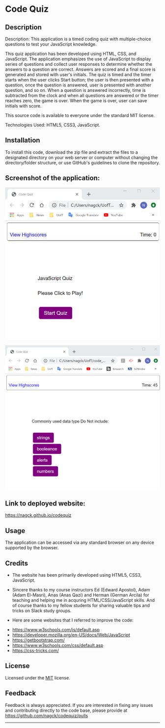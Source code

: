 # Code Quiz

## Description
Description: This application is a timed coding quiz with multiple-choice questions to test your JavaScript knowledge. 

This quiz application has been developed using HTML, CSS, and JavaScript. The application emphasizes the use of JavaScript to display series of questions and collect user responses to determine whether the answers to a question are correct. Answers are scored and a final score is generated and stored with user's initials.
The quiz is timed and the timer starts when the user clicks Start button; the user is then presented with a question, once the question is answered, user is presented with another question, and so on. When a question is answered incorrectly, time is subtracted from the clock and when all questions are answered or the timer reaches zero, the game is over. When the game is over, user can save initials with score.

This source code is available to everyone under the standard MIT license.

Technologies Used: HTML5, CSS3, JavaScript.

## Installation

To install this code, download the zip file and extract the files to a designated directory on your web server or computer without changing the directory/folder structure, or use GitHub's guidelines to clone the repository. 

## Screenshot of the application:
![](images/q1.PNG)

![](images/q2.PNG)


## Link to deployed website:
https://nagck.github.io/codequiz

## Usage 

The application can be accessed via any standard browser on any device supported by the browser.

## Credits

- The website has been primarily developed using HTML5, CSS3, JavaScript. 

- Sincere thanks to my course instructors Ed (Edward Apostol), Adam (Adam El-Masri), Anas (Anas Qazi) and Herman (German Arcila) for teaching and helping me in acquring HTML/CSS/JavaScript skills. And of course thanks to my fellow students for sharing valuable tips and tricks on Slack study groups.

- Here are some websites that I referred to improve the code:
* https://www.w3schools.com/js/default.asp
* https://developer.mozilla.org/en-US/docs/Web/JavaScript
* https://getbootstrap.com/
* https://www.w3schools.com/css/default.asp
* https://css-tricks.com/

## License
Licensed under the [MIT](https://choosealicense.com/licenses/mit/) license.

## Feedback
Feedback is always appreciated. If you are interested in fixing any issues and contributing directly to the code base, please provide at  https://github.com/nagck/codequiz/pulls

---

